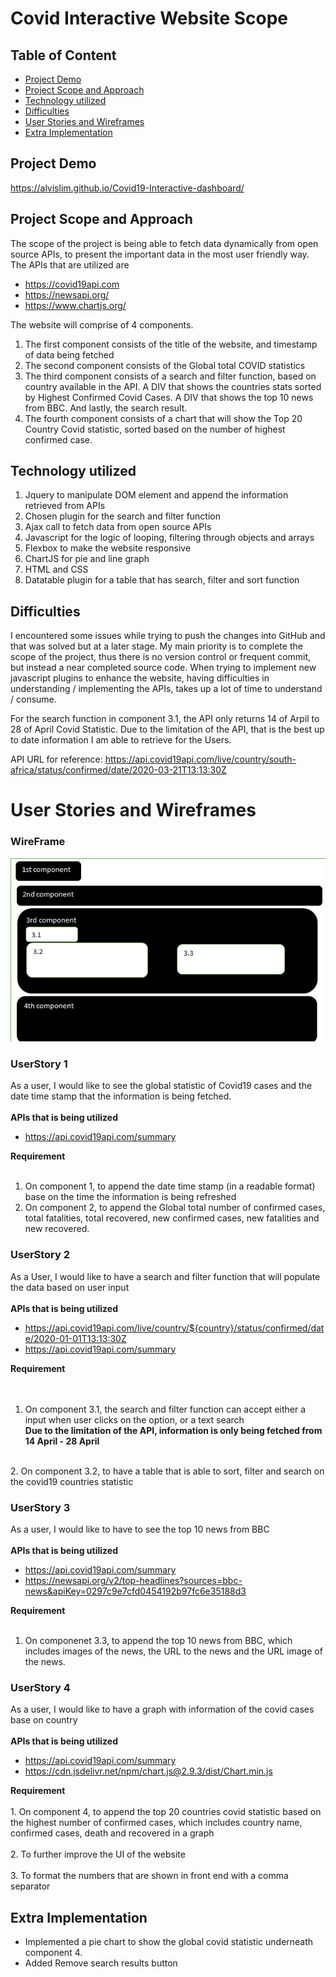 # Covid Interactive Website Scope

## Table of Content
- [Project Demo](#Project-Demo)
- [Project Scope and Approach](#Project-Scope-and-Approach)
- [Technology utilized](#Technology-utilized)
- [Difficulties](#Difficulties)
- [User Stories and Wireframes](#User-Stories-and-Wireframes)
- [Extra Implementation](#Extra-Implementation)

## Project Demo
https://alvislim.github.io/Covid19-Interactive-dashboard/ <br />

## Project Scope and Approach
The scope of the project is being able to fetch data dynamically from open source APIs, to present the important data in the most user friendly way.
The APIs that are utilized are
- https://covid19api.com
- https://newsapi.org/
- https://www.chartjs.org/

The website will comprise of 4 components. 
1. The first component consists of the title of the website, and timestamp of data being fetched
2. The second component consists of the Global total COVID statistics
3. The third component consists of a search and filter function, based on country available in the API. A DIV that shows the countries stats sorted by Highest Confirmed Covid Cases. A DIV that shows the top 10 news from BBC. And lastly, the search result.
4. The fourth component consists of a chart that will show the Top 20 Country Covid statistic, sorted based on the number of highest confirmed case.

## Technology utilized 
1. Jquery to manipulate DOM element and append the information retrieved from APIs
2. Chosen plugin for the search and filter function
3. Ajax call to fetch data from open source APIs
4. Javascript for the logic of looping, filtering through objects and arrays
5. Flexbox to make the website responsive
6. ChartJS for pie and line graph
7. HTML and CSS 
8. Datatable plugin for a table that has search, filter and sort function

## Difficulties
I encountered some issues while trying to push the changes into GitHub and that was solved but at a later stage. My main priority is to  complete the scope of the project, thus there is no version control or frequent commit, but instead a near completed source code.
When trying to implement new javascript plugins to enhance the website, having difficulties in understanding / implementing the APIs, takes up a lot of time to understand / consume.

For the search function in component 3.1, the API only returns 14 of Arpil to 28 of April Covid Statistic. Due to the limitation of the API, that is the best up to date information I am able to retrieve for the Users. 

API URL for reference: https://api.covid19api.com/live/country/south-africa/status/confirmed/date/2020-03-21T13:13:30Z

# User Stories and Wireframes
### WireFrame
![WireFrame Image](https://github.com/alvislim/Covid19-Interactive-dashboard/blob/master/Wireframe/Untitled.png)

 ### UserStory 1
 As a user, I would like to see the global statistic of Covid19 cases and the date time stamp that the information is being fetched.<br />
 <br />
 **APIs that is being utilized** 
 - https://api.covid19api.com/summary <br />

**Requirement** <br />
 <br />
 1. On component 1, to append the date time stamp (in a readable format) base on the time the information is being refreshed <br />
 2. On component 2, to append the Global total number of confirmed cases, total fatalities, total recovered, new confirmed cases, new fatalities and new recovered. <br />

 ### UserStory 2
 As a User, I would like to have a search and filter function that will populate the data based on user input <br />
 <br />
 **APIs that is being utilized** 
 - https://api.covid19api.com/live/country/${country}/status/confirmed/date/2020-01-01T13:13:30Z <br />
 - https://api.covid19api.com/summary <br />

**Requirement** <br />
 <br />
 <br />
 1. On component 3.1, the search and filter function can accept either a input when user clicks on the option, or a text search <br /> **Due to the limitation of the API, information is only being fetched from 14 April - 28 April** <br />
 <br />
 2. On component 3.2, to have a table that is able to sort, filter and search on the covid19 countries statistic  <br />
 
 ### UserStory 3
 As a user, I would like to have to see the top 10 news from BBC <br />
 <br />
 **APIs that is being utilized**
 - https://api.covid19api.com/summary <br />
 - https://newsapi.org/v2/top-headlines?sources=bbc-news&apiKey=0297c9e7cfd0454192b97fc6e35188d3 <br />

**Requirement** <br />
 <br />
1. On componenet 3.3, to append the top 10 news from BBC, which includes images of the news, the URL to the news and the URL image of the news. <br />

 
 ### UserStory 4
 As a user, I would like to have a graph with information of the covid cases base on country <br />
 <br />
 **APIs that is being utilized**
 - https://api.covid19api.com/summary <br />
 - https://cdn.jsdelivr.net/npm/chart.js@2.9.3/dist/Chart.min.js <br />

**Requirement** <br />
	  <br />
		1. On component 4, to append the top 20 countries covid statistic based on the highest number of confirmed cases, which includes country name, confirmed cases, death and recovered in a graph <br />
		<br />
		2. To further improve the UI of the website <br />
		<br />
		3. To format the numbers that are shown in front end with a comma separator <br />
	
## Extra Implementation
- Implemented a pie chart to show the global covid statistic underneath component 4.  <br />
- Added Remove search results button 
